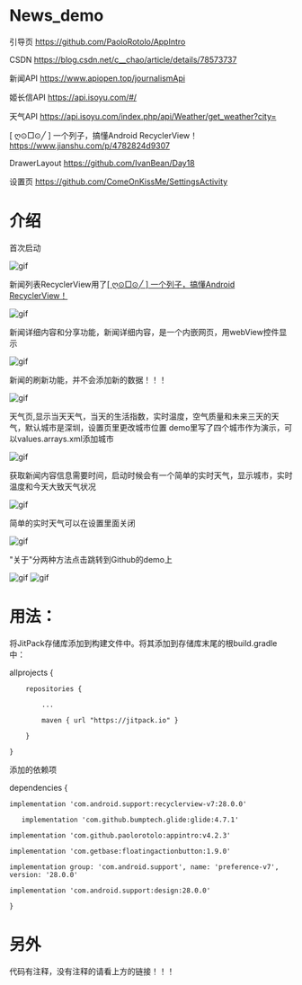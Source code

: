 News_demo
===========
引导页
https://github.com/PaoloRotolo/AppIntro 

CSDN
https://blog.csdn.net/c__chao/article/details/78573737

 新闻API
https://www.apiopen.top/journalismApi

姬长信API
https://api.isoyu.com/#/

天气API
https://api.isoyu.com/index.php/api/Weather/get_weather?city=
 
[ ღ⊙□⊙╱ ] 一个列子，搞懂Android RecyclerView！
https://www.jianshu.com/p/4782824d9307
 
DrawerLayout
https://github.com/IvanBean/Day18
 
 设置页
https://github.com/ComeOnKissMe/SettingsActivity



介绍
=====
首次启动

![gif](https://github.com/ComeOnKissMe/News_demo/blob/master/gif/FirstStart.gif)

新闻列表RecyclerView用了[[ ღ⊙□⊙╱ ] 一个列子，搞懂Android RecyclerView！](https://www.jianshu.com/p/4782824d9307)

![gif](https://github.com/ComeOnKissMe/News_demo/blob/master/gif/News.gif)

新闻详细内容和分享功能，新闻详细内容，是一个内嵌网页，用webView控件显示

![gif](https://github.com/ComeOnKissMe/News_demo/blob/master/gif/tetail%20share.gif)

新闻的刷新功能，并不会添加新的数据！！！

![gif](https://github.com/ComeOnKissMe/News_demo/blob/master/gif/Refresh.gif)

天气页,显示当天天气，当天的生活指数，实时温度，空气质量和未来三天的天气，默认城市是深圳，设置页里更改城市位置
demo里写了四个城市作为演示，可以values.arrays.xml添加城市

![gif](https://github.com/ComeOnKissMe/News_demo/blob/master/gif/weather.gif)

获取新闻内容信息需要时间，启动时候会有一个简单的实时天气，显示城市，实时温度和今天大致天气状况

![gif](https://github.com/ComeOnKissMe/News_demo/blob/master/gif/Started.gif)

简单的实时天气可以在设置里面关闭

![gif](https://github.com/ComeOnKissMe/News_demo/blob/master/gif/Switch.gif)

"关于"分两种方法点击跳转到Github的demo上

![gif](https://github.com/ComeOnKissMe/News_demo/blob/master/gif/about.gif)
![gif](https://github.com/ComeOnKissMe/News_demo/blob/master/gif/about1.gif)

用法：
=====

将JitPack存储库添加到构建文件中。将其添加到存储库末尾的根build.gradle中：


allprojects {

		repositories {
  
			...
   
			maven { url "https://jitpack.io" }
   
		}
  
	}
 
添加的依赖项

dependencies {

    implementation 'com.android.support:recyclerview-v7:28.0.0'
    
	   implementation 'com.github.bumptech.glide:glide:4.7.1'
    
    implementation 'com.github.paolorotolo:appintro:v4.2.3'
    
    implementation 'com.getbase:floatingactionbutton:1.9.0'
    
    implementation group: 'com.android.support', name: 'preference-v7', version: '28.0.0'
    
    implementation 'com.android.support:design:28.0.0'
    
	}
 
 另外
 =====
 代码有注释，没有注释的请看上方的链接！！！
